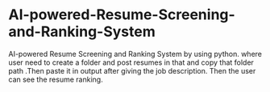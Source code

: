 # AI-powered-Resume-Screening-and-Ranking-System
AI-powered Resume Screening and Ranking System by using python. where user need to create a folder and post resumes in that and copy that folder path .Then paste it in output after giving the job description. Then the user can see the resume ranking.
